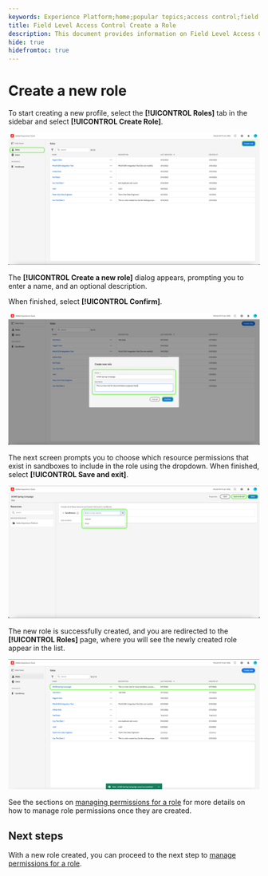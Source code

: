 ```yaml
---
keywords: Experience Platform;home;popular topics;access control;field level access control;FLAC
title: Field Level Access Control Create a Role
description: This document provides information on Field Level Access Control in Adobe Experience Platform
hide: true
hidefromtoc: true
---
```


# Create a new role 

To start creating a new profile, select the **[!UICONTROL Roles]** tab in the sidebar and select **[!UICONTROL Create Role]**.

![new-profile](../../images/flac-new-role.png)

The **[!UICONTROL Create a new role]** dialog appears, prompting you to enter a name, and an optional description. 

When finished, select **[!UICONTROL Confirm]**.

![create-new-product-profile](../../images/flac-create-new-role.png)

The next screen prompts you to choose which resource permissions that exist in sandboxes to include in the role using the dropdown. When finished, select **[!UICONTROL Save and exit]**.

![enable-services](../../images/flac-add-role-permission.png)

The new role is successfully created, and you are redirected to the **[!UICONTROL Roles]** page, where you will see the newly created role appear in the list. 

![enable-services](../../images/flac-role-saved.png)

See the sections on [managing permissions for a role](#manage-permissions-for-a-role) for more details on how to manage role permissions once they are created.

## Next steps

With a new role created, you can proceed to the next step to [manage permissions for a role](permissions.md).
